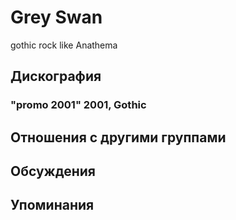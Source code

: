 # Grey Swan

gothic rock like Anathema

## Дискография

### "promo 2001" 2001, Gothic




## Отношения с другими группами


## Обсуждения


## Упоминания

